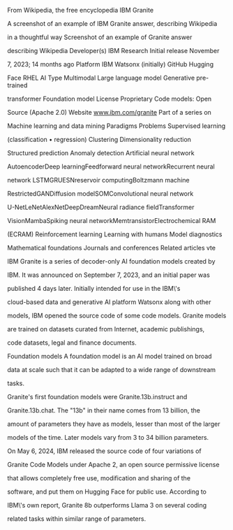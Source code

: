 From Wikipedia, the free encyclopedia IBM Granite

A screenshot of an example of IBM Granite answer, describing Wikipedia

in a thoughtful way Screenshot of an example of Granite answer

describing Wikipedia Developer(s) IBM Research Initial release November

7, 2023; 14 months ago Platform IBM Watsonx (initially) GitHub Hugging

Face RHEL AI Type Multimodal Large language model Generative pre-trained

transformer Foundation model License Proprietary Code models: Open

Source (Apache 2.0) Website www.ibm.com/granite Part of a series on

Machine learning and data mining Paradigms Problems Supervised learning

(classification • regression) Clustering Dimensionality reduction

Structured prediction Anomaly detection Artificial neural network

AutoencoderDeep learningFeedforward neural networkRecurrent neural

network LSTMGRUESNreservoir computingBoltzmann machine

RestrictedGANDiffusion modelSOMConvolutional neural network

U-NetLeNetAlexNetDeepDreamNeural radiance fieldTransformer

VisionMambaSpiking neural networkMemtransistorElectrochemical RAM

(ECRAM) Reinforcement learning Learning with humans Model diagnostics

Mathematical foundations Journals and conferences Related articles vte

IBM Granite is a series of decoder-only AI foundation models created by

IBM. It was announced on September 7, 2023, and an initial paper was

published 4 days later. Initially intended for use in the IBM\\'s

cloud-based data and generative AI platform Watsonx along with other

models, IBM opened the source code of some code models. Granite models

are trained on datasets curated from Internet, academic publishings,

code datasets, legal and finance documents.

Foundation models A foundation model is an AI model trained on broad

data at scale such that it can be adapted to a wide range of downstream

tasks.

Granite's first foundation models were Granite.13b.instruct and

Granite.13b.chat. The "13b" in their name comes from 13 billion, the

amount of parameters they have as models, lesser than most of the larger

models of the time. Later models vary from 3 to 34 billion parameters.

On May 6, 2024, IBM released the source code of four variations of

Granite Code Models under Apache 2, an open source permissive license

that allows completely free use, modification and sharing of the

software, and put them on Hugging Face for public use. According to

IBM\\'s own report, Granite 8b outperforms Llama 3 on several coding

related tasks within similar range of parameters.